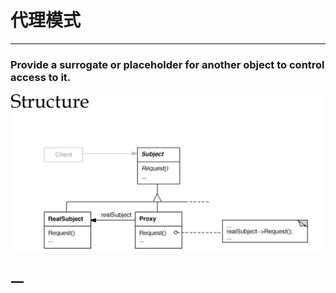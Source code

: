 # 代理模式
---
### Provide a surrogate or placeholder for another object to control access to it.
![Proxy](../../picture/designpattern/proxy.png)
## 一  
